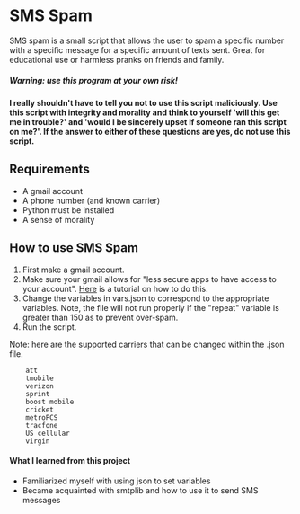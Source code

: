 # SMS Spam
SMS spam is a small script that allows the user to spam a 
specific number with a specific message for a specific amount of
texts sent. Great for educational use or harmless pranks on
friends and family.

##### **Warning: use this program at your own risk!**
**I really shouldn't have to tell you not to use this script 
maliciously. Use this script with integrity and morality 
and think to yourself  'will this get me in trouble?' 
and 'would I be sincerely upset if someone ran this 
script on me?'. If the answer to either of these questions 
are yes, do not use this script.**

## Requirements
- A gmail account
- A phone number (and known carrier)
- Python must be installed
- A sense of morality

## How to use SMS Spam
1) First make a gmail account.
2) Make sure your gmail allows for "less secure apps
to have access to your account".
[Here](https://hotter.io/docs/email-accounts/secure-app-gmail/)
 is a tutorial on how to do this.
3) Change the variables in vars.json to correspond to the
appropriate variables. Note, the file will not run properly
if the "repeat" variable is greater than 150 as to prevent 
over-spam.
4) Run the script.

Note: here are the supported carriers that can be changed
within the .json file.
```buildoutcfg
    att
    tmobile
    verizon
    sprint
    boost mobile
    cricket
    metroPCS
    tracfone
    US cellular
    virgin
```
#### What I learned from this project

- Familiarized myself with using json to set variables
- Became acquainted with smtplib and how to use it to send SMS messages
